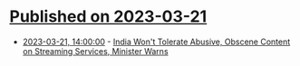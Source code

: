 # [Published on 2023-03-21](index.md)

* [2023-03-21, 14:00:00](https://news.slashdot.org/story/23/03/21/0721228/india-wont-tolerate-abusive-obscene-content-on-streaming-services-minister-warns?utm_source=rss1.0mainlinkanon&utm_medium=feed) - [India Won't Tolerate Abusive, Obscene Content on Streaming Services, Minister Warns](https://news.slashdot.org/story/23/03/21/0721228/india-wont-tolerate-abusive-obscene-content-on-streaming-services-minister-warns?utm_source=rss1.0mainlinkanon&utm_medium=feed)
